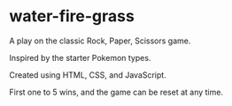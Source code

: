 # water-fire-grass

A play on the classic Rock, Paper, Scissors game.

Inspired by the starter Pokemon types.

Created using HTML, CSS, and JavaScript.

First one to 5 wins, and the game can be reset at any time.
